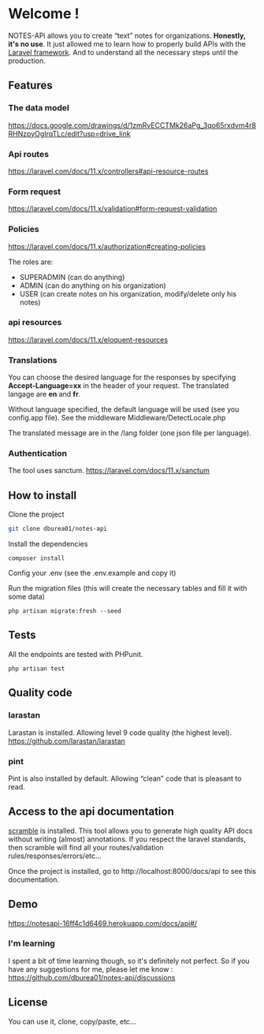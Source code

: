 
# Welcome !

NOTES-APi allows you to create “text” notes for organizations. **Honestly, it's no use**. It just allowed me to learn how to properly build APIs with the [Laravel framework](https://laravel.com/). And to understand all the necessary steps until the production.

## Features

### The data model
https://docs.google.com/drawings/d/1zmRvECCTMk26aPg_3qo65rxdvm4r8RHNzpyOgIrqTLc/edit?usp=drive_link

### Api routes
https://laravel.com/docs/11.x/controllers#api-resource-routes

### Form request
https://laravel.com/docs/11.x/validation#form-request-validation

### Policies
https://laravel.com/docs/11.x/authorization#creating-policies

The roles are:
- SUPERADMIN (can do anything)
- ADMIN (can do anything on his organization)
- USER (can create notes on his organization, modify/delete only his notes)

### api resources
https://laravel.com/docs/11.x/eloquent-resources

### Translations

You can choose the desired language for the responses by specifying **Accept-Language=xx** in the header of your request. The translated langage are **en** and **fr**.

Without language specified, the default language will be used (see you config.app file). See the middleware Middleware/DetectLocale.php

The translated message are in the /lang folder (one json file per language).

### Authentication
The tool uses sanctum.
https://laravel.com/docs/11.x/sanctum


## How to install

Clone the project 
```bash
git clone dburea01/notes-api
```

Install the dependencies

```
composer install
```

Config your .env (see the .env.example and copy it)

Run the migration files (this will create the necessary tables and fill it with some data)
```
php artisan migrate:fresh --seed
```

## Tests
All the endpoints are tested with PHPunit. 

```
php artisan test
```
## Quality code ##
### larastan ###
Larastan is installed. Allowing level 9 code quality (the highest level). https://github.com/larastan/larastan

### pint ###
Pint is also installed by default. Allowing “clean” code that is pleasant to read.


## Access to the api documentation
[scramble](https://github.com/dedoc/scramble) is installed. This tool allows you to generate high quality API docs without writing (almost) annotations. If you respect the laravel standards, then scramble will find all your routes/validation rules/responses/errors/etc...

Once the project is installed, go to http://localhost:8000/docs/api to see this documentation.

## Demo ##
https://notesapi-16ff4c1d6469.herokuapp.com/docs/api#/

### I'm learning ### 
I spent a bit of time learning though, so it's definitely not perfect. So if you have any suggestions for me, please let me know : https://github.com/dburea01/notes-api/discussions

## License
You can use it, clone, copy/paste, etc...
